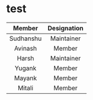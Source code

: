 # test

|    Member    | Designation  |
| :----------: | :----------: |
|  Sudhanshu   |  Maintainer  |
|   Avinash    |     Member   |
|    Harsh     |  Maintainer  |
|    Yugank    |    Member    |
|    Mayank    |    Member    |
|  Mitali      |    Member   |
